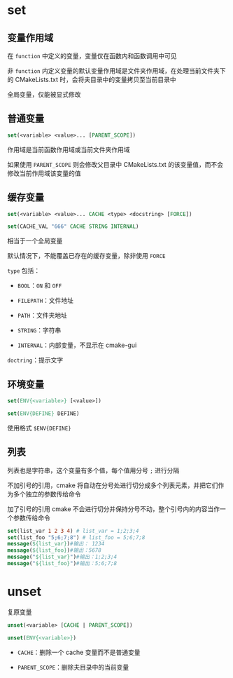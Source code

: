# set

## 变量作用域

在 `function` 中定义的变量，变量仅在函数内和函数调用中可见

非 `function` 内定义变量的默认变量作用域是文件夹作用域，在处理当前文件夹下的 CMakeLists.txt 时，会将夫目录中的变量拷贝至当前目录中

全局变量，仅能被显式修改

## 普通变量

```cmake
set(<variable> <value>... [PARENT_SCOPE])
```

作用域是当前函数作用域或当前文件夹作用域

如果使用 `PARENT_SCOPE` 则会修改父目录中 CMakeLists.txt 的该变量值，而不会修改当前作用域该变量的值

## 缓存变量

```cmake
set(<variable> <value>... CACHE <type> <docstring> [FORCE])

set(CACHE_VAL "666" CACHE STRING INTERNAL)
```

相当于一个全局变量

默认情况下，不能覆盖已存在的缓存变量，除非使用 `FORCE`

`type` 包括：

- `BOOL`：`ON` 和 `OFF`

- `FILEPATH`：文件地址

- `PATH`：文件夹地址

- `STRING`：字符串

- `INTERNAL`：内部变量，不显示在 cmake-gui 

`doctring`：提示文字

## 环境变量

```cmake
set(ENV{<variable>} [<value>])

set(ENV{DEFINE} DEFINE)
```

使用格式 `$ENV{DEFINE}`

## 列表

列表也是字符串，这个变量有多个值，每个值用分号 `;` 进行分隔

不加引号的引用，cmake 将自动在分号处进行切分成多个列表元素，并把它们作为多个独立的参数传给命令

加了引号的引用 cmake 不会进行切分并保持分号不动，整个引号内的内容当作一个参数传给命令

```cmake
set(list_var 1 2 3 4) # list_var = 1;2;3;4
set(list_foo "5;6;7;8") # list_foo = 5;6;7;8
message(${list_var})#输出： 1234
message(${list_foo})#输出：5678
message("${list_var}")#输出：1;2;3;4
message("${list_foo}")#输出：5;6;7;8
```

# unset

复原变量

```cmake
unset(<variable> [CACHE | PARENT_SCOPE])

unset(ENV{<variable>})
```

- `CACHE`：删除一个 cache 变量而不是普通变量

- `PARENT_SCOPE`：删除夫目录中的当前变量